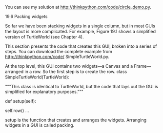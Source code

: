 You can see my solution at http://thinkpython.com/code/circle_demo.py.

19.6 Packing widgets

So far we have been stacking widgets in a single column, but in most GUIs the layout is more complicated. For example, Figure 19.1 shows a simpliﬁed version of TurtleWorld (see Chapter 4).

This section presents the code that creates this GUI, broken into a series of steps. You can download the complete example from http://thinkpython.com/code/ SimpleTurtleWorld.py.

At the top level, this GUI contains two widgets—a Canvas and a Frame—arranged in a row. So the ﬁrst step is to create the row. class SimpleTurtleWorld(TurtleWorld):

"""This class is identical to TurtleWorld, but the code that lays out the GUI is simplified for explanatory purposes."""

def setup(self):

self.row() ...

setup is the function that creates and arranges the widgets. Arranging widgets in a GUI is called packing.